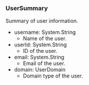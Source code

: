 ### UserSummary
Summary of user information.

- username: System.String
  - Name of the user.
- userId: System.String
  - ID of the user.
- email: System.String
  - Email of the user.
- domain: UserDomain
  - Domain type of the user.
